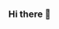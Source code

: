 ### Hi there 👋

<!--
**BadarauDavid/BadarauDavid** is a ✨ _special_ ✨ repository because its `README.md` (this file) appears on your GitHub profile.

Here are some ideas to get you started:

- 🔭 I’m currently working on my business.
- 🌱 I’m currently learning on CodeCool
- 👯 I’m looking to collaborate on ...
- 🤔 I’m looking for help with ...
- 💬 Ask me about ...
- 📫 How to reach me: ...
- 😄 Pronouns: him
- ⚡ Fun fact: ...
-->

